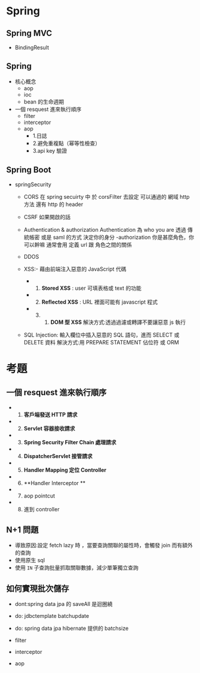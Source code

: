 # Spring

## Spring MVC

- BindingResult

## Spring

- 核心概念
  - aop
  - ioc
  - bean 的生命週期
- 一個 resquest 進來執行順序
  - filter
  - interceptor
  - aop
    - 1.日誌
    - 2.避免重複點（幂等性檢查）
    - 3.api key 驗證

## Spring Boot

- springSecurity

  - CORS 在 spring secuirty 中 於 corsFilter 去設定 可以通過的 網域 http 方法 還有 http 的 header
  - CSRF 如果開啟的話

  - Authentication & authorization
    Authentication 為 who you are 透過 傳統帳密 或是 saml 的方式 決定你的身分
    -authorization 你是甚麼角色，你可以幹嘛 通常會用 定義 url 跟 角色之間的關係

  - DDOS
  - XSS:- 藉由前端注入惡意的 JavaScript 代碼

    - 1. **Stored XSS** : user 可填表格或 text 的功能
    - 2. **Reflected XSS** : URL 裡面可能有 javascript 程式
    - 3. 1. **DOM 型 XSS**
            解決方式:透過過濾或轉譯不要讓惡意 js 執行

  - SQL Injection: 輸入欄位中插入惡意的 SQL 語句，進而 SELECT 或 DELETE 資料
    解決方式:用 PREPARE STATEMENT 佔位符 或 ORM

# 考題

## 一個 resquest 進來執行順序

- 1. **客戶端發送 HTTP 請求**
- 2. **Servlet 容器接收請求**
- 3. **Spring Security Filter Chain 處理請求**
- 4. **DispatcherServlet 接管請求**
- 5. **Handler Mapping 定位 Controller**
- 6. **Handler Interceptor **
- 7. aop pointcut
- 8. 進到 controller

## N+1 問題

- 導致原因:設定 fetch lazy 時 ，當要查詢關聯的屬性時，會觸發 join 而有額外的查詢
- 使用原生 sql
- 使用 `IN` 子查詢批量抓取關聯數據，減少單筆獨立查詢

## 如何實現批次儲存

- dont:spring data jpa 的 saveAll 是迴圈繞
- do: jdbctemplate batchupdate
- do: spring data jpa hibernate 提供的 batchsize

- filter
- interceptor
- aop
